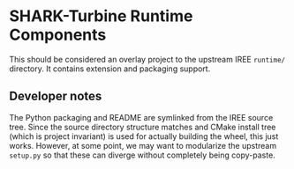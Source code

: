 # SHARK-Turbine Runtime Components

This should be considered an overlay project to the upstream IREE
`runtime/` directory. It contains extension and packaging support.

## Developer notes

The Python packaging and README are symlinked from the IREE source tree.
Since the source directory structure matches and CMake install tree
(which is project invariant) is used for actually building the wheel,
this just works. However, at some point, we may want to modularize the
upstream `setup.py` so that these can diverge without completely
being copy-paste.

